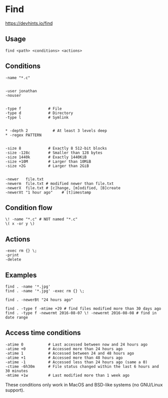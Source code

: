 # Find

https://devhints.io/find

## Usage

`find <path> <conditions> <actions>`

## Conditions

```
-name "*.c"


-user jonathan
-nouser


-type f            # File
-type d            # Directory
-type l            # Symlink


* -depth 2           # At least 3 levels deep
* -regex PATTERN


-size 8            # Exactly 8 512-bit blocks
-size -128c        # Smaller than 128 bytes
-size 1440k        # Exactly 1440KiB
-size +10M         # Larger than 10MiB
-size +2G          # Larger than 2GiB


-newer   file.txt
-newerm  file.txt # modified newer than file.txt
-newerX  file.txt # [c]hange, [m]odified, [B]create
-newerXt "1 hour ago"    # [t]imestamp
```

## Condition flow

```
\! -name "*.c" # NOT named "*.c"
\( x -or y \)
```

## Actions

```
-exec rm {} \;
-print
-delete
```

## Examples

```
find . -name '*.jpg'
find . -name '*.jpg' -exec rm {} \;
```

```
find . -newerBt "24 hours ago"
```

```
find . -type f -mtime +29 # find files modified more than 30 days ago
find . -type f -newermt 2016-08-07 \! -newermt 2016-08-08 # find in date range
```

## Access time conditions

```
-atime 0           # Last accessed between now and 24 hours ago
-atime +0          # Accessed more than 24 hours ago
-atime 1           # Accessed between 24 and 48 hours ago
-atime +1          # Accessed more than 48 hours ago
-atime -1          # Accessed less than 24 hours ago (same a 0)
-ctime -6h30m      # File status changed within the last 6 hours and 30 minutes
-mtime +1w         # Last modified more than 1 week ago
```

These conditions only work in MacOS and BSD-like systems (no GNU/Linux support).




